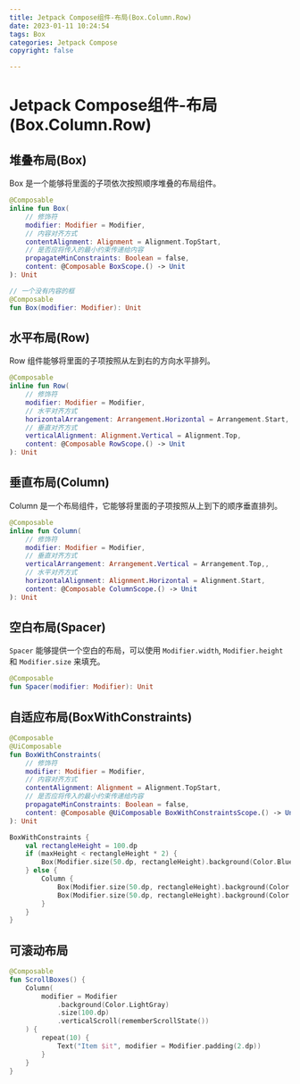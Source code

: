 ```yaml
---
title: Jetpack Compose组件-布局(Box.Column.Row)
date: 2023-01-11 10:24:54
tags: Box
categories: Jetpack Compose
copyright: false

---
```


#  Jetpack Compose组件-布局(Box.Column.Row)

## 堆叠布局(Box)

Box 是一个能够将里面的子项依次按照顺序堆叠的布局组件。

```kotlin
@Composable
inline fun Box(
    // 修饰符
    modifier: Modifier = Modifier,
    // 内容对齐方式
    contentAlignment: Alignment = Alignment.TopStart,
    // 是否应将传入的最小约束传递给内容
    propagateMinConstraints: Boolean = false,
    content: @Composable BoxScope.() -> Unit
): Unit

// 一个没有内容的框
@Composable
fun Box(modifier: Modifier): Unit
```

## 水平布局(Row)

Row 组件能够将里面的子项按照从左到右的方向水平排列。

```kotlin
@Composable
inline fun Row(
    // 修饰符
    modifier: Modifier = Modifier,
    // 水平对齐方式
    horizontalArrangement: Arrangement.Horizontal = Arrangement.Start,
    // 垂直对齐方式
    verticalAlignment: Alignment.Vertical = Alignment.Top,
    content: @Composable RowScope.() -> Unit
): Unit
```



## 垂直布局(Column)

Column 是一个布局组件，它能够将里面的子项按照从上到下的顺序垂直排列。

```kotlin
@Composable
inline fun Column(
    // 修饰符
    modifier: Modifier = Modifier,
    // 垂直对齐方式
    verticalArrangement: Arrangement.Vertical = Arrangement.Top,,
    // 水平对齐方式
    horizontalAlignment: Alignment.Horizontal = Alignment.Start,
    content: @Composable ColumnScope.() -> Unit
): Unit
```



## 空白布局(Spacer)

`Spacer` 能够提供一个空白的布局，可以使用 `Modifier.width`, `Modifier.height` 和 `Modifier.size` 来填充。

```kotlin
@Composable
fun Spacer(modifier: Modifier): Unit
```

## 自适应布局(BoxWithConstraints)

```kotlin
@Composable
@UiComposable
fun BoxWithConstraints(
    // 修饰符
    modifier: Modifier = Modifier,
    // 内容对齐方式
    contentAlignment: Alignment = Alignment.TopStart,
    // 是否应将传入的最小约束传递给内容
    propagateMinConstraints: Boolean = false,
    content: @Composable @UiComposable BoxWithConstraintsScope.() -> Unit
): Unit
```

```kotlin
BoxWithConstraints {
    val rectangleHeight = 100.dp
    if (maxHeight < rectangleHeight * 2) {
        Box(Modifier.size(50.dp, rectangleHeight).background(Color.Blue))
    } else {
        Column {
            Box(Modifier.size(50.dp, rectangleHeight).background(Color.Blue))
            Box(Modifier.size(50.dp, rectangleHeight).background(Color.Gray))
        }
    }
}
```

## 可滚动布局

```kotlin
@Composable
fun ScrollBoxes() {
    Column(
        modifier = Modifier
            .background(Color.LightGray)
            .size(100.dp)
            .verticalScroll(rememberScrollState())
    ) {
        repeat(10) {
            Text("Item $it", modifier = Modifier.padding(2.dp))
        }
    }
}
```

